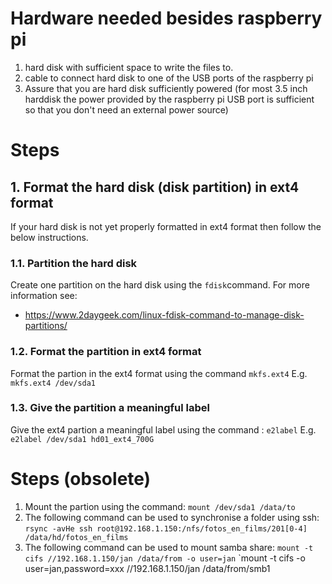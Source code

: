 
# Hardware needed besides raspberry pi

1. hard disk with sufficient space to write the files to.
2. cable to connect hard disk to one of the USB ports of the raspberry pi
3. Assure that you are hard disk sufficiently powered (for most 3.5 inch harddisk the power provided by the raspberry pi USB port is sufficient so that you don't need an external power source)

# Steps

## 1. Format the hard disk (disk partition) in ext4 format

If your hard disk is not yet properly formatted in ext4 format then follow the below instructions.

### 1.1. Partition the hard disk

Create one partition on the hard disk using the `fdisk`command.
For more information see:

* https://www.2daygeek.com/linux-fdisk-command-to-manage-disk-partitions/

### 1.2. Format the partition in ext4 format

Format the partion in the ext4 format using the command `mkfs.ext4`
E.g. `mkfs.ext4 /dev/sda1`

### 1.3. Give the partition a meaningful label

 Give the ext4 partion a meaningful label using the command : `e2label`
E.g. `e2label /dev/sda1 hd01_ext4_700G`

# Steps (obsolete)

1. Mount the partion using the command: `mount /dev/sda1 /data/to`
2. The following command can be used to synchronise a folder using ssh: `rsync -avHe ssh root@192.168.1.150:/nfs/fotos_en_films/201[0-4] /data/hd/fotos_en_films`
3. The following command can be used to mount samba share: `mount -t cifs //192.168.1.150/jan /data/from -o user=jan`
`mount -t cifs -o user=jan,password=xxx //192.168.1.150/jan /data/from/smb1
